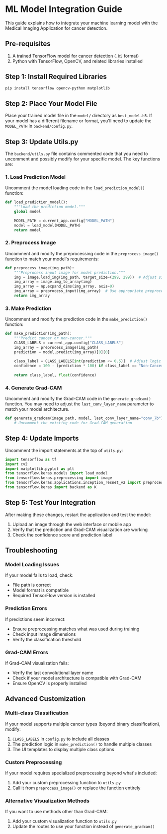 # ML Model Integration Guide

This guide explains how to integrate your machine learning model with the Medical Imaging Application for cancer detection.

## Pre-requisites

1. A trained TensorFlow model for cancer detection (`.h5` format)
2. Python with TensorFlow, OpenCV, and related libraries installed

## Step 1: Install Required Libraries

```bash
pip install tensorflow opencv-python matplotlib
```

## Step 2: Place Your Model File

Place your trained model file in the `model/` directory as `best_model.h5`. If your model has a different filename or format, you'll need to update the `MODEL_PATH` in `backend/config.py`.

## Step 3: Update Utils.py

The `backend/utils.py` file contains commented code that you need to uncomment and possibly modify for your specific model. The key functions are:

### 1. Load Prediction Model

Uncomment the model loading code in the `load_prediction_model()` function:

```python
def load_prediction_model():
    """Load the prediction model."""
    global model
    
    MODEL_PATH = current_app.config["MODEL_PATH"]
    model = load_model(MODEL_PATH)
    return model
```

### 2. Preprocess Image

Uncomment and modify the preprocessing code in the `preprocess_image()` function to match your model's requirements:

```python
def preprocess_image(img_path):
    """Preprocess input image for model prediction."""
    img = image.load_img(img_path, target_size=(299, 299))  # Adjust size if needed
    img_array = image.img_to_array(img)
    img_array = np.expand_dims(img_array, axis=0)
    img_array = preprocess_input(img_array)  # Use appropriate preprocessing
    return img_array
```

### 3. Make Prediction

Uncomment and modify the prediction code in the `make_prediction()` function:

```python
def make_prediction(img_path):
    """Predict cancer or non-cancer."""
    CLASS_LABELS = current_app.config["CLASS_LABELS"]
    img_array = preprocess_image(img_path)
    prediction = model.predict(img_array)[0][0]
    
    class_label = CLASS_LABELS[int(prediction <= 0.5)]  # Adjust logic as needed
    confidence = 100 - (prediction * 100) if class_label == "Non-Cancer" else prediction * 100
    
    return class_label, float(confidence)
```

### 4. Generate Grad-CAM

Uncomment and modify the Grad-CAM code in the `generate_gradcam()` function. You may need to adjust the `last_conv_layer_name` parameter to match your model architecture.

```python
def generate_gradcam(image_path, model, last_conv_layer_name="conv_7b"):
    # Uncomment the existing code for Grad-CAM generation
```

## Step 4: Update Imports

Uncomment the import statements at the top of `utils.py`:

```python
import tensorflow as tf
import cv2
import matplotlib.pyplot as plt
from tensorflow.keras.models import load_model
from tensorflow.keras.preprocessing import image
from tensorflow.keras.applications.inception_resnet_v2 import preprocess_input
from tensorflow.keras import backend as K
```

## Step 5: Test Your Integration

After making these changes, restart the application and test the model:

1. Upload an image through the web interface or mobile app
2. Verify that the prediction and Grad-CAM visualization are working
3. Check the confidence score and prediction label

## Troubleshooting

### Model Loading Issues

If your model fails to load, check:
- File path is correct
- Model format is compatible
- Required TensorFlow version is installed

### Prediction Errors

If predictions seem incorrect:
- Ensure preprocessing matches what was used during training
- Check input image dimensions
- Verify the classification threshold

### Grad-CAM Errors

If Grad-CAM visualization fails:
- Verify the last convolutional layer name
- Check if your model architecture is compatible with Grad-CAM
- Ensure OpenCV is properly installed

## Advanced Customization

### Multi-class Classification

If your model supports multiple cancer types (beyond binary classification), modify:

1. `CLASS_LABELS` in `config.py` to include all classes
2. The prediction logic in `make_prediction()` to handle multiple classes
3. The UI templates to display multiple class options

### Custom Preprocessing

If your model requires specialized preprocessing beyond what's included:

1. Add your custom preprocessing function to `utils.py`
2. Call it from `preprocess_image()` or replace the function entirely

### Alternative Visualization Methods

If you want to use methods other than Grad-CAM:

1. Add your custom visualization function to `utils.py`
2. Update the routes to use your function instead of `generate_gradcam()`
